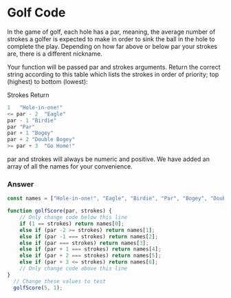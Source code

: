 # Golf Code

In the game of golf, each hole has a par, meaning, the average number of strokes a golfer is expected to make in order to sink the ball in the hole to complete the play. Depending on how far above or below par your strokes are, there is a different nickname.

Your function will be passed par and strokes arguments. Return the correct string according to this table which lists the strokes in order of priority; top (highest) to bottom (lowest):

Strokes	Return
```js
1	"Hole-in-one!"
<= par - 2	"Eagle"
par - 1	"Birdie"
par	"Par"
par + 1	"Bogey"
par + 2	"Double Bogey"
>= par + 3	"Go Home!"
```

par and strokes will always be numeric and positive. We have added an array of all the names for your convenience.


### Answer

```js
const names = ["Hole-in-one!", "Eagle", "Birdie", "Par", "Bogey", "Double Bogey", "Go Home!"];

function golfScore(par, strokes) {
    // Only change code below this line
    if (1 == strokes) return names[0];
    else if (par -2 >= strokes) return names[1];
    else if (par -1 === strokes) return names[2];  
    else if (par === strokes) return names[3];
    else if (par + 1 === strokes) return names[4];
    else if (par + 2 === strokes) return names[5];
    else if (par + 3 <= strokes) return names[6];
    // Only change code above this line
}
  // Change these values to test
  golfScore(5, 1);
  ```
